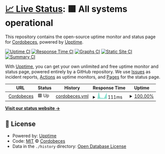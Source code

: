 # [📈 Live Status](https://cordobeces.github.io/upptime): <!--live status--> **🟩 All systems operational**

This repository contains the open-source uptime monitor and status page for [Cordobeces](http://cordobeces.com.ar/), powered by [Upptime](https://github.com/upptime/upptime).

[![Uptime CI](https://github.com/cordobeces/upptime/workflows/Uptime%20CI/badge.svg)](https://github.com/cordobeces/upptime/actions?query=workflow%3A%22Uptime+CI%22)
[![Response Time CI](https://github.com/cordobeces/upptime/workflows/Response%20Time%20CI/badge.svg)](https://github.com/cordobeces/upptime/actions?query=workflow%3A%22Response+Time+CI%22)
[![Graphs CI](https://github.com/cordobeces/upptime/workflows/Graphs%20CI/badge.svg)](https://github.com/cordobeces/upptime/actions?query=workflow%3A%22Graphs+CI%22)
[![Static Site CI](https://github.com/cordobeces/upptime/workflows/Static%20Site%20CI/badge.svg)](https://github.com/cordobeces/upptime/actions?query=workflow%3A%22Static+Site+CI%22)
[![Summary CI](https://github.com/cordobeces/upptime/workflows/Summary%20CI/badge.svg)](https://github.com/cordobeces/upptime/actions?query=workflow%3A%22Summary+CI%22)

With [Upptime](https://upptime.js.org), you can get your own unlimited and free uptime monitor and status page, powered entirely by a GitHub repository. We use [Issues](https://github.com/cordobeces/upptime/issues) as incident reports, [Actions](https://github.com/cordobeces/upptime/actions) as uptime monitors, and [Pages](https://cordobeces.github.io/upptime) for the status page.

<!--start: status pages-->
<!-- This summary is generated by Upptime (https://github.com/upptime/upptime) -->
<!-- Do not edit this manually, your changes will be overwritten -->
<!-- prettier-ignore -->
| URL | Status | History | Response Time | Uptime |
| --- | ------ | ------- | ------------- | ------ |
| <img alt="" src="https://favicons.githubusercontent.com/www.cordobeces.com.ar" height="13"> [Cordobeces](https://www.cordobeces.com.ar) | 🟩 Up | [cordobeces.yml](https://github.com/cordobeces/upptime/commits/HEAD/history/cordobeces.yml) | <details><summary><img alt="Response time graph" src="./graphs/cordobeces/response-time-week.png" height="20"> 111ms</summary><br><a href="https://cordobeces.github.io/upptime/history/cordobeces"><img alt="Response time 231" src="https://img.shields.io/endpoint?url=https%3A%2F%2Fraw.githubusercontent.com%2Fcordobeces%2Fupptime%2FHEAD%2Fapi%2Fcordobeces%2Fresponse-time.json"></a><br><a href="https://cordobeces.github.io/upptime/history/cordobeces"><img alt="24-hour response time 70" src="https://img.shields.io/endpoint?url=https%3A%2F%2Fraw.githubusercontent.com%2Fcordobeces%2Fupptime%2FHEAD%2Fapi%2Fcordobeces%2Fresponse-time-day.json"></a><br><a href="https://cordobeces.github.io/upptime/history/cordobeces"><img alt="7-day response time 111" src="https://img.shields.io/endpoint?url=https%3A%2F%2Fraw.githubusercontent.com%2Fcordobeces%2Fupptime%2FHEAD%2Fapi%2Fcordobeces%2Fresponse-time-week.json"></a><br><a href="https://cordobeces.github.io/upptime/history/cordobeces"><img alt="30-day response time 225" src="https://img.shields.io/endpoint?url=https%3A%2F%2Fraw.githubusercontent.com%2Fcordobeces%2Fupptime%2FHEAD%2Fapi%2Fcordobeces%2Fresponse-time-month.json"></a><br><a href="https://cordobeces.github.io/upptime/history/cordobeces"><img alt="1-year response time 231" src="https://img.shields.io/endpoint?url=https%3A%2F%2Fraw.githubusercontent.com%2Fcordobeces%2Fupptime%2FHEAD%2Fapi%2Fcordobeces%2Fresponse-time-year.json"></a></details> | <details><summary><a href="https://cordobeces.github.io/upptime/history/cordobeces">100.00%</a></summary><a href="https://cordobeces.github.io/upptime/history/cordobeces"><img alt="All-time uptime 100.00%" src="https://img.shields.io/endpoint?url=https%3A%2F%2Fraw.githubusercontent.com%2Fcordobeces%2Fupptime%2FHEAD%2Fapi%2Fcordobeces%2Fuptime.json"></a><br><a href="https://cordobeces.github.io/upptime/history/cordobeces"><img alt="24-hour uptime 100.00%" src="https://img.shields.io/endpoint?url=https%3A%2F%2Fraw.githubusercontent.com%2Fcordobeces%2Fupptime%2FHEAD%2Fapi%2Fcordobeces%2Fuptime-day.json"></a><br><a href="https://cordobeces.github.io/upptime/history/cordobeces"><img alt="7-day uptime 100.00%" src="https://img.shields.io/endpoint?url=https%3A%2F%2Fraw.githubusercontent.com%2Fcordobeces%2Fupptime%2FHEAD%2Fapi%2Fcordobeces%2Fuptime-week.json"></a><br><a href="https://cordobeces.github.io/upptime/history/cordobeces"><img alt="30-day uptime 100.00%" src="https://img.shields.io/endpoint?url=https%3A%2F%2Fraw.githubusercontent.com%2Fcordobeces%2Fupptime%2FHEAD%2Fapi%2Fcordobeces%2Fuptime-month.json"></a><br><a href="https://cordobeces.github.io/upptime/history/cordobeces"><img alt="1-year uptime 100.00%" src="https://img.shields.io/endpoint?url=https%3A%2F%2Fraw.githubusercontent.com%2Fcordobeces%2Fupptime%2FHEAD%2Fapi%2Fcordobeces%2Fuptime-year.json"></a></details>

<!--end: status pages-->

[**Visit our status website →**](https://cordobeces.github.io/upptime)

## 📄 License

- Powered by: [Upptime](https://github.com/upptime/upptime)
- Code: [MIT](./LICENSE) © [Cordobeces](http://cordobeces.com.ar/)
- Data in the `./history` directory: [Open Database License](https://opendatacommons.org/licenses/odbl/1-0/)
